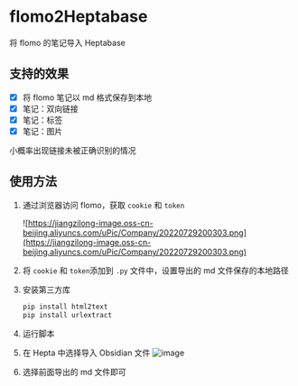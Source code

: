 # flomo2Heptabase

将 flomo 的笔记导入 Heptabase

## 支持的效果

- [x]  将 flomo 笔记以 md 格式保存到本地
- [x]  笔记：双向链接
- [x]  笔记：标签
- [x]  笔记：图片

小概率出现链接未被正确识别的情况

## 使用方法

1. 通过浏览器访问 flomo，获取 `cookie` 和 `token`
    
    ![https://jiangzilong-image.oss-cn-beijing.aliyuncs.com/uPic/Company/20220729200303.png](https://jiangzilong-image.oss-cn-beijing.aliyuncs.com/uPic/Company/20220729200303.png)
    
2. 将 `cookie` 和 `token`添加到 `.py` 文件中，设置导出的 md 文件保存的本地路径
3. 安装第三方库
    
    ```css
    pip install html2text
    pip install urlextract
    ```
    
4. 运行脚本
5. 在 Hepta 中选择导入 Obsidian 文件
![image](https://jiangzilong-image.oss-cn-beijing.aliyuncs.com/uPic/Company/20220729202244.png)
6. 选择前面导出的 md 文件即可
